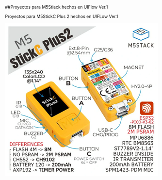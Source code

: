 ##Proyectos para M5Stiack hechos en UIFlow Ver.1

Proyectos para M5StickC Plus 2 hechos en UIFLow Ver.1

![alt text](images/m5stickC2.webp)

